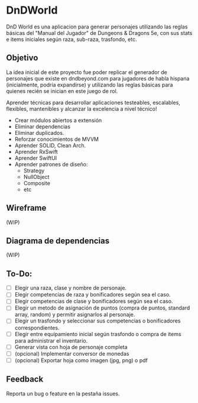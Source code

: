 # DnDWorld
DnD World es una aplicacion para generar personajes utilizando las reglas básicas del "Manual del Jugador" de Dungeons & Dragons 5e, con sus stats e items iniciales según raza, sub-raza, trasfondo, etc. 

## Objetivo

La idea inicial de este proyecto fue poder replicar el generador de personajes que existe en dndbeyond.com para jugadores de habla hispana (inicialmente, podría expandirse) y utilizando las reglas básicas para quienes recién se inician en este juego de rol. 

Aprender técnicas para desarrollar aplicaciones testeables, escalables, flexibles, mantenibles y alcanzar la excelencia a nivel técnico! 
- Crear módulos abiertos a extensión
- Eliminar dependencias
- Eliminar duplicados.
- Reforzar conocimientos de MVVM
- Aprender SOLID, Clean Arch.
- Aprender RxSwift
- Aprender SwiftUI
- Aprender patrones de diseño:
  - Strategy
  - NullObject
  - Composite
  - etc

## Wireframe
(WIP)

## Diagrama de dependencias
(WIP)

## To-Do: 
- [ ] Elegir una raza, clase y nombre de personaje.
- [ ] Elegir competencias de raza y bonificadores según sea el caso.
- [ ] Elegir competencias de clase y bonificadores según sea el caso.
- [ ] Elegir un metodo de asignación de puntos (compra de puntos, standard array, random) y permitir asignarlos al personaje. 
- [ ] Elegir un trasfondo y seleccionar sus competencias o bonificadores correspondientes. 
- [ ] Elegir entre equipamiento inicial según trasfondo o compra de items para administrar el inventario. 
- [ ] Generar vista con hoja de personaje completa
- [ ] (opcional) Implementar conversor de monedas
- [ ] (opcional) Exportar hoja como imagen (jpg, png) o pdf

## Feedback
Reporta un bug o feature en la pestaña issues. 
